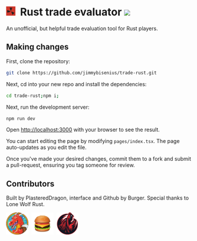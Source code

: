 <h1>
<img src="https://github.com/jimmybisenius/trade-rust/blob/master/public/rust-icon.png?raw=true" width="25" style="margin-right:6px"/>
Rust trade evaluator
<img src="https://img.shields.io/badge/Version-1.1.0-blue"/>
</h1>
An unofficial, but helpful trade evaluation tool for Rust players.

## Making changes

First, clone the repository:
```bash
git clone https://github.com/jimmybisenius/trade-rust.git
```

Next, cd into your new repo and install the dependencies:
```bash
cd trade-rust;npm i;
```

Next, run the development server:

```bash
npm run dev
```

Open [http://localhost:3000](http://localhost:3000) with your browser to see the result.

You can start editing the page by modifying `pages/index.tsx`. The page auto-updates as you edit the file.

Once you've made your desired changes, commit them to a fork and submit a pull-request, ensuring you tag someone for review.

## Contributors
Built by PlasteredDragon, interface and Github by Burger. Special thanks to Lone Wolf Rust.

<p float="left">
    <img alt="PlasteredDragon, Founding contributor" src="https://github.com/jimmybisenius/trade-rust/blob/master/public/pd-avatar.png?raw=true" width="60"/>
    <img alt="Burger, Founding maintainer" src="https://github.com/jimmybisenius/trade-rust/blob/master/public/burger-avatar.png?raw=true" width="60" style="margin-left:4px"/>
    <img alt="Lone Wolf Rust Servers" src="https://github.com/jimmybisenius/trade-rust/blob/master/public/lone-wolf-avatar.png?raw=true" width="60" style="margin-left:4px"/>
</p>